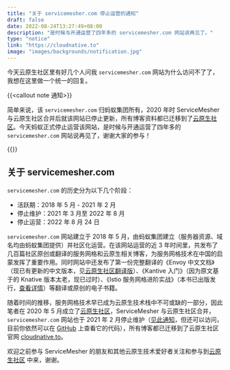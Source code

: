 ```yaml
---
title: "关于 servicemesher.com 停止运营的通知"
draft: false
date: 2022-08-24T13:27:49+08:00
description: "是时候与开通运营了四年多的 servicemesher.com 网站说再见了。"
type: "notice"
link: "https://cloudnative.to"
image: "images/backgrounds/notification.jpg"
---
```


今天云原生社区里有好几个人问我 `servicemesher.com` 网站为什么访问不了了，我想在这里做一个统一的回复。

{{<callout note 通知>}}

简单来说，该 `servicemesher.com` 归蚂蚁集团所有，2020 年时 ServiceMesher 与云原生社区合并后就该网站已停止更新，所有博客资料都已迁移到了[云原生社区](https://cloudnative.to)。今天蚂蚁正式停止运营该网站，是时候与开通运营了四年多的 `servicemesher.com` 网站说再见了，谢谢大家的参与！

{{</callout>}}

## 关于 servicemesher.com

`servicemesher.com` 的历史分为以下几个阶段：

- 活跃期：2018 年 5 月 - 2021 年 2 月
- 停止维护：2021 年 3 月至 2022 年 8 月
- 停止运营：2022 年 8 月 24 日

`servicemesher.com` 网站建立于 2018 年 5 月，由蚂蚁集团建立（服务器资源、域名均由蚂蚁集团提供）并社区化运营。在该网站运营的近 3 年时间里，共发布了几百篇社区原创或翻译的服务网格和云原生相关博客，为服务网格技术在中国的启蒙发挥了重要作用。同时网站中还发布了第一份完整翻译的《Envoy 中文文档》（现已有更新的中文版本，见[云原生社区翻译版](https://cloudnative.to/envoy/)）、《Kantive 入门》（因为原文基于的 Knative 版本太老，现已过时）、《Istio 服务网格进阶实战》（本书已出版发行，[查看详情](https://jimmysong.io/blog/istio-service-mesh-book/)）等翻译或原创的电子书籍。

随着时间的推移，服务网格技术早已成为云原生技术栈中不可或缺的一部分，因此笔者在 2020 年 5 月成立了[云原生社区](https://cloudnative.to)，ServiceMesher 与云原生社区合并，`servicemesher.com` 网站也于 2021 年 2 月停止维护（[见此通知](/notice/servicemesher-blog-merged/)，但还可以访问，目前你依然可以在 [GitHub](https://github.com/servicemesher) 上查看它的代码），所有博客都已迁移到了云原生社区官网 [cloudnative.to](https://cloudnative.to)。

欢迎之前参与 ServiceMesher 的朋友和其他云原生技术爱好者关注和参与到[云原生社区](https://cloudnative.to) 中来，谢谢。

